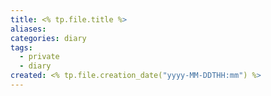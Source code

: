 ```yaml
---
title: <% tp.file.title %>
aliases: 
categories: diary
tags:
  - private
  - diary
created: <% tp.file.creation_date("yyyy-MM-DDTHH:mm") %>
---
```


